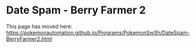 # Date Spam - Berry Farmer 2

This page has moved here: https://pokemonautomation.github.io/Programs/PokemonSwSh/DateSpam-BerryFarmer2.html

